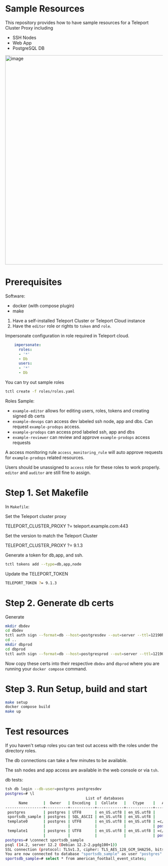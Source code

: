 # Sample Resources

This repository provides how to have sample resources for a Teleport Cluster Proxy including
  - SSH Nodes
  - Web App
  - PostgreSQL DB

<img width="1490" height="670" alt="image" src="https://github.com/user-attachments/assets/b18372a8-cb30-496d-8eca-59fcf9d544e0" />

# Prerequisites

Software:
- docker (with compose plugin)
- make


1. Have a self-installed Teleport Cluster or Teleport Cloud instance
2. Have the `editor` role or rights to  `token` and `role`.

Impersonate configuration in role required in Teleport cloud.
```yaml
    impersonate:
      roles:
      - '*'
      - Db
      users:
      - '*'
      - Db
```

You can try out sample roles
```bash
tctl create -f roles/roles.yaml
```
Roles Sample:
  - `example-editor` allows for editing users, roles, tokens and creating signed db certs
  - `example-devops` can access dev labeled ssh node, app and dbs. Can request `example-prodops` access.
  - `example-prodops` can access prod labeled ssh, app and dbs
  - `example-reviewer` can review and approve `example-prodops` access requests

  A access monitoring rule `access_monitoring_rule` will auto approve requests for `example-prodops`
    related resources.

  Users should be unassigned to `access` role for these roles to work properly. `editor` and `auditor` are
  still fine to assign.

# Step 1. Set Makefile

In `Makefile`:

Set the Teleport cluster proxy

TELEPORT_CLUSTER_PROXY ?= teleport.example.com:443

Set the version to match the Teleport Cluster

TELEPORT_CLUSTER_PROXY ?= 9.1.3

Generate a token for db,app, and ssh.

```bash
tctl tokens add --type=db,app,node
```

Update the TELEPORT_TOKEN

```bash
TELEPORT_TOKEN ?= 9.1.3
```



# Step 2. Generate db certs

Generate

```bash
mkdir dbdev
cd dbdev
tctl auth sign --format=db --host=postgresdev --out=server --ttl=12190h
cd ..
mkdir dbprod
cd dbprod
tctl auth sign --format=db --host=postgresprod --out=server --ttl=12190h
```
Now copy these certs into their respective `dbdev` and `dbprod` where you are running your `docker compose` command.

# Step 3. Run Setup, build and start

```bash
make setup
docker compose build
make up
```

# Test resources

If you haven't setup roles you can test out access with the roles under the directory roles.  

The db connections can take a few minutes to be available. 

The ssh nodes and app access are available in the web console or via `tsh`. 


db tests:
```bash
tsh db login --db-user=postgres postgresdev
postgres=# \l
                                    List of databases
      Name       |  Owner   | Encoding  |  Collate   |   Ctype    |   Access privileges   
-----------------+----------+-----------+------------+------------+-----------------------
 postgres        | postgres | UTF8      | en_US.utf8 | en_US.utf8 | 
 sportsdb_sample | postgres | SQL_ASCII | en_US.utf8 | en_US.utf8 | 
 template0       | postgres | UTF8      | en_US.utf8 | en_US.utf8 | =c/postgres          +
                 |          |           |            |            | postgres=CTc/postgres
 template1       | postgres | UTF8      | en_US.utf8 | en_US.utf8 | =c/postgres          +
                 |          |           |            |            | postgres=CTc/postgres
postgres=# \connect sportsdb_sample
psql (14.2, server 12.2 (Debian 12.2-2.pgdg100+1))
SSL connection (protocol: TLSv1.3, cipher: TLS_AES_128_GCM_SHA256, bits: 128, compression: off)
You are now connected to database "sportsdb_sample" as user "postgres".    
sportsdb_sample=# select * from american_football_event_states;
```








